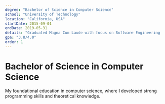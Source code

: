 ```yaml
---
degree: "Bachelor of Science in Computer Science"
school: "University of Technology"
location: "California, USA"
startDate: 2015-09-01
endDate: 2019-05-31
details: "Graduated Magna Cum Laude with focus on Software Engineering and Web Technologies"
gpa: "3.8/4.0"
order: 1
---
```


# Bachelor of Science in Computer Science

My foundational education in computer science, where I developed strong programming skills and theoretical knowledge.